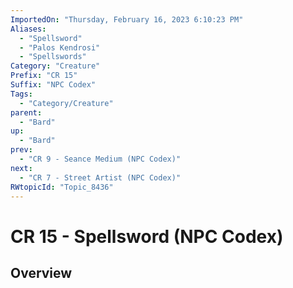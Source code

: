 ```yaml
---
ImportedOn: "Thursday, February 16, 2023 6:10:23 PM"
Aliases:
  - "Spellsword"
  - "Palos Kendrosi"
  - "Spellswords"
Category: "Creature"
Prefix: "CR 15"
Suffix: "NPC Codex"
Tags:
  - "Category/Creature"
parent:
  - "Bard"
up:
  - "Bard"
prev:
  - "CR 9 - Seance Medium (NPC Codex)"
next:
  - "CR 7 - Street Artist (NPC Codex)"
RWtopicId: "Topic_8436"
---
```

# CR 15 - Spellsword (NPC Codex)
## Overview
